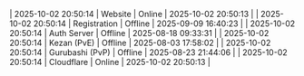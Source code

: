 | 2025-10-02 20:50:14 | Website | Online | 2025-10-02 20:50:13 |
| 2025-10-02 20:50:14 | Registration | Offline | 2025-09-09 16:40:23 |
| 2025-10-02 20:50:14 | Auth Server | Offline | 2025-08-18 09:33:31 |
| 2025-10-02 20:50:14 | Kezan (PvE) | Offline | 2025-08-03 17:58:02 |
| 2025-10-02 20:50:14 | Gurubashi (PvP) | Offline | 2025-08-23 21:44:06 |
| 2025-10-02 20:50:14 | Cloudflare | Online | 2025-10-02 20:50:13 |
